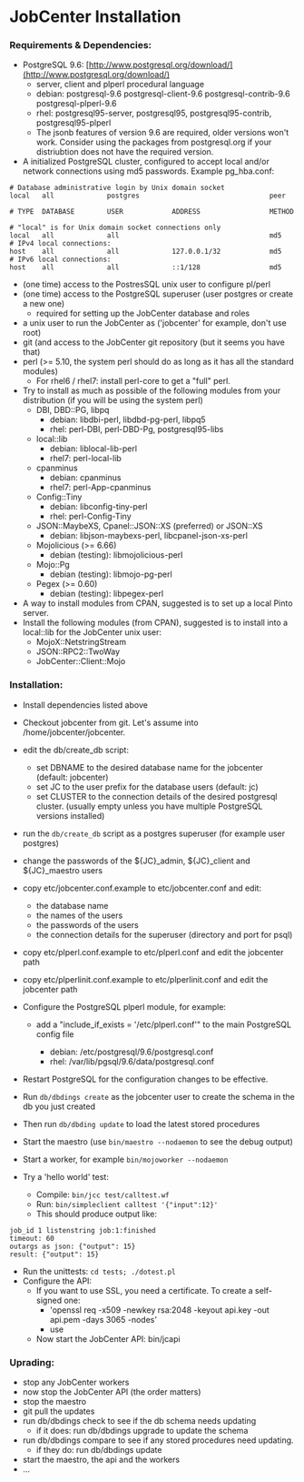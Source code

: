 # JobCenter Installation

### Requirements & Dependencies:

*   PostgreSQL 9.6: [http://www.postgresql.org/download/](http://www.postgresql.org/download/)
    *   server, client and plperl procedural language
    *   debian: postgresql-9.6 postgresql-client-9.6 postgresql-contrib-9.6 postgresql-plperl-9.6
    *   rhel: postgresql95-server, postgresql95, postgresql95-contrib, postgresql95-plperl
    *   The jsonb features of version 9.6 are required, older versions won't
        work. Consider using the packages from postgresql.org if your
        distriubtion does not have the required version.
*   A initialized PostgreSQL cluster, configured to accept local and/or network connections
    using md5 passwords. Example pg_hba.conf:

```
# Database administrative login by Unix domain socket
local   all             postgres                                peer

# TYPE  DATABASE        USER            ADDRESS                 METHOD

# "local" is for Unix domain socket connections only
local   all             all                                     md5
# IPv4 local connections:
host    all             all             127.0.0.1/32            md5
# IPv6 local connections:
host    all             all             ::1/128                 md5

```

*   (one time) access to the PostresSQL unix user to configure pl/perl
*   (one time) access to the PostgreSQL superuser (user postgres or create a new one)
    * required for setting up the JobCenter database and roles
*   a unix user to run the JobCenter as ('jobcenter' for example, don't use root)
*   git (and access to the JobCenter git repository (but it seems you have
    that)
*   perl (>= 5.10, the system perl should do as long as it has all the
    standard modules)
    * For rhel6 / rhel7: install perl-core to get a "full" perl.
*   Try to install as much as possible of the following modules from your
    distribution (if you will be using the system perl)
    *   DBI, DBD::PG, libpq
        * debian: libdbi-perl, libdbd-pg-perl, libpq5
        * rhel: perl-DBI, perl-DBD-Pg, postgresql95-libs
    *   local::lib
        * debian: liblocal-lib-perl
        * rhel7: perl-local-lib
    *   cpanminus 
        * debian: cpanminus
        * rhel7: perl-App-cpanminus
    *   Config::Tiny
        * debian: libconfig-tiny-perl
        * rhel: perl-Config-Tiny
    *   JSON::MaybeXS, Cpanel::JSON::XS (preferred) or JSON::XS
        * debian: libjson-maybexs-perl, libcpanel-json-xs-perl
    *   Mojolicious (>= 6.66)
        * debian (testing): libmojolicious-perl
    *   Mojo::Pg
        * debian (testing): libmojo-pg-perl
    *   Pegex (>= 0.60)
        * debian (testing): libpegex-perl
*   A way to install modules from CPAN, suggested is to set up a local Pinto
    server.
*   Install the following modules (from CPAN), suggested is to install into a local::lib
    for the JobCenter unix user:
    *   MojoX::NetstringStream
    *   JSON::RPC2::TwoWay
    *   JobCenter::Client::Mojo


### Installation:

*   Install dependencies listed above
*   Checkout jobcenter from git. Let's assume into
    /home/jobcenter/jobcenter.
*   edit the db/create_db script:
    *   set DBNAME to the desired database name for the jobcenter (default: jobcenter)
    *   set JC to the user prefix for the database users (default: jc)
    *   set CLUSTER to the connection details of the desired postgresql cluster.
        (usually empty unless you have multiple PostgreSQL versions 
        installed)
*   run the `db/create_db` script as a postgres superuser (for example user postgres)
*   change the passwords of the ${JC}_admin, ${JC}_client and ${JC}_maestro users
*   copy etc/jobcenter.conf.example to etc/jobcenter.conf and edit:
    *   the database name
    *   the names of the users
    *   the passwords of the users
    *   the connection details for the superuser (directory and port for psql)
*   copy etc/plperl.conf.example to etc/plperl.conf and edit the jobcenter
    path
*   copy etc/plperlinit.conf.example to etc/plperlinit.conf and edit the jobcenter
    path
*   Configure the PostgreSQL plperl module, for example:

    *   add a "include_if_exists = '<jobcenter>/etc/plperl.conf'" to the main PostgreSQL
        config file
        * debian: /etc/postgresql/9.6/postgresql.conf
        * rhel: /var/lib/pgsql/9.6/data/postgresql.conf
*   Restart PostgreSQL for the configuration changes to be effective.
*   Run `db/dbdings create` as the jobcenter user to create the schema in the db you
    just created
*   Then run `db/dbding update` to load the latest stored procedures
*   Start the maestro (use `bin/maestro --nodaemon` to see the debug output)
*   Start a worker, for example `bin/mojoworker --nodaemon`
*   Try a 'hello world' test:
    *   Compile: `bin/jcc test/calltest.wf`
    *   Run: `bin/simpleclient calltest '{"input":12}'`
    *   This should produce output like:
```
job_id 1 listenstring job:1:finished
timeout: 60
outargs as json: {"output": 15}
result: {"output": 15}
```
*   Run the unittests: `cd tests; ./dotest.pl`
*   Configure the API:
    *   If you want to use SSL, you need a certificate. To create a self-signed one:
        * 'openssl req -x509 -newkey rsa:2048 -keyout api.key -out api.pem -days 3065 -nodes'
        * use
    *   Now start the JobCenter API: bin/jcapi

### Uprading:

*   stop any JobCenter workers
*   now stop the JobCenter API (the order matters)
*   stop the maestro
*   git pull the updates
*   run db/dbdings check to see if the db schema needs updating
    *   if it does: run db/dbdings upgrade to update the schema
*   run db/dbdings compare to see if any stored procedures need updating.
    *   if they do: run db/dbdings update
*   start the maestro, the api and the workers
*   ...

